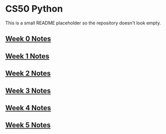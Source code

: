 # CS50 Python

This is a small README placeholder so the repository doesn't look empty.

## [Week 0 Notes](https://github.com/m0r4a/CS50-python/blob/main/0.%20Functions%2C%20Variables/README.md)

## [Week 1 Notes](https://github.com/m0r4a/CS50-python/blob/main/1.%20Conditionals/README.md)

## [Week 2 Notes](https://github.com/m0r4a/CS50-python/blob/main/2.%20Loops/README.md)

## [Week 3 Notes](https://github.com/m0r4a/CS50-python/blob/main/3.%20Exceptions/README.md)

## [Week 4 Notes](https://github.com/m0r4a/CS50-python/blob/main/4.%20Libraries/README.md)

## [Week 5 Notes](https://github.com/m0r4a/CS50-python/blob/main/5.%20Unit%20Tests/README.md)
